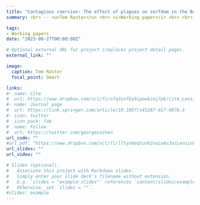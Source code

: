 ```yaml
---
title: "Contagious coercion: The effect of plagues on serfdom in the Baltics"
summary: <br> -- <u>Tom Raster</u> <br> <i>Working paper</i> <br> <br> <small> Labor scarcity is the main hypothesized determinant of labor coercion (Domar, 1970), however, its effects are theoretically ambiguous and remain empirically untested. This paper provides the first causal estimate of the effect of labor scarcity on labor coercion. I obtain quasi-exogenous variation in labor scarcity from immense spatial dispersion in deaths from three plagues in the Baltics (1605-6, 1657, 1710-2), which I show is uncorrelated to a host of local, pre-plague characteristics. To measure the intensity of labor coercion, I hand-collect thousands of serf labor contracts in Estonia and Latvia, which capture the work obligations of serfs. I find that labor scarcity substantially raises coercion in line with Domar (1970). Investigating mechanisms, I find that this effect is enhanced by the lack of outside options and increased labor monopsony power, in line with theoretical models. Investigating the consequences of (labor-scarcity instrumented) coercion, I find negative effects on education and increased migration. Taken together, these findings highlight the conditions under which labor scarcity raises coercion and provide suggestive evidence of why it does not in other cases (e.g., post-Black Death Western Europe). <br> <br> <i> presented at&#58; LSE, Princeton, Harvard, PSE, EHESS </i></small>

tags:
- Working papers
date: "2023-08-27T00:00:00Z"

# Optional external URL for project (replaces project detail page).
external_link: ""

image:
  caption: Tom Raster
  focal_point: Smart

links:
#- name: Cite
#  url: https://www.dropbox.com/scl/fi/ofq3zofby9ipowbimj7pk/cite_Lensink_Raster_Timmer_2017_Liquidity-Constraints-and-Willingness-to-Pay-for-Solar-Lamps-and-Water-Filters-in-Jakarta.txt?rlkey=3nf7i4o6kbrpoz6po7ecy8lo1&dl=0
#- name: Journal page
#  url: https://link.springer.com/article/10.1057/s41287-017-0078-3
#- icon: twitter
#  icon_pack: fab
#  name: Follow
#  url: https://twitter.com/georgecushen
url_code: ""
#url_pdf: "https://www.dropbox.com/scl/fi/lltyn8eqtuoh2voiu8s3a/Lensink_Raster_Timmer_2017_Liquidity-Constraints-and-Willingness-to-Pay-for-Solar-Lamps-and-Water-Filters-in-Jakarta.pdf?rlkey=2zs3qsxio2x4849ipge4t2yar&dl=0"
url_slides: ""
url_video: ""

# Slides (optional).
#   Associate this project with Markdown slides.
#   Simply enter your slide deck's filename without extension.
#   E.g. `slides = "example-slides"` references `content/slides/example-slides.md`.
#   Otherwise, set `slides = ""`.
#slides: example
---
```




